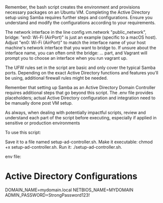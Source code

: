 

Remember, the bash script creates the environment and provisions necessary packages on an Ubuntu VM. Completing the Active Directory setup using Samba requires further steps and configurations. Ensure you understand and modify the configurations according to your requirements.


The network interface in the line config.vm.network "public_network", bridge: "en0: Wi-Fi (AirPort)" is just an example (specific to a macOS host). Adjust "en0: Wi-Fi (AirPort)" to match the interface name of your host machine's network interface that you want to bridge to. If unsure about the interface name, you can often omit the bridge: ... part, and Vagrant will prompt you to choose an interface when you run vagrant up.

The UFW rules set in the script are basic and only cover the typical Samba ports. Depending on the exact Active Directory functions and features you'll be using, additional firewall rules might be needed.

Remember that setting up Samba as an Active Directory Domain Controller requires additional steps that go beyond this script. The .env file provides placeholders; actual Active Directory configuration and integration need to be manually done post VM setup.

As always, when dealing with potentially impactful scripts, review and understand each part of the script before executing, especially if applied in sensitive or production environments

To use this script:

Save it to a file named setup-ad-controller.sh.
Make it executable: chmod +x setup-ad-controller.sh.
Run it: ./setup-ad-controller.sh.









env file:



# Active Directory Configurations
DOMAIN_NAME=mydomain.local
NETBIOS_NAME=MYDOMAIN
ADMIN_PASSWORD=StrongPassword123!






